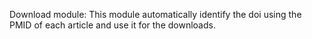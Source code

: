 Download module:
This module automatically identify the doi using the PMID of each article and use it for the downloads.
